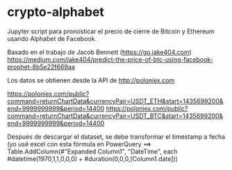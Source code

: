 # crypto-alphabet

Jupyter script para pronosticar el precio de cierre de Bitcoin y Ethereum usando Alphabet de Facebook.

Basado en el trabajo de Jacob Bennett (https://go.jake404.com)  https://medium.com/jake404/predict-the-price-of-btc-using-facebook-prophet-8b5e22f669aa

Los datos se obtienen desde la API de http://poloniex.com

https://poloniex.com/public?command=returnChartData&currencyPair=USDT_ETH&start=1435699200&end=9999999999&period=14400
https://poloniex.com/public?command=returnChartData&currencyPair=USDT_BTC&start=1435699200&end=9999999999&period=14400


Después de descargar el dataset, se debe transformar el timestamp a fecha (yo usé excel con esta fórmula en PowerQuery ==> Table.AddColumn(#"Expanded Column1", "DateTime", each #datetime(1970,1,1,0,0,0) + #duration(0,0,0,[Column1.date]))
